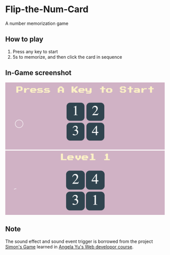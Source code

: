 # Flip-the-Num-Card
A number memorization game

## How to play
1) Press any key to start
2) 5s to memorize, and then click the card in sequence


## In-Game screenshot
![Image1](screenshots/show1.png)
![Image2](screenshots/show2.png)


## Note
The sound effect and sound event trigger is borrowed from the project [Simon's Game](https://github.com/Zanzan666/game-trial) learned in [Angela Yu's Web developor course](https://www.udemy.com/course/the-complete-web-development-bootcamp/).
